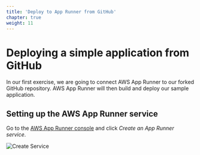```yaml
---
title: 'Deploy to App Runner from GitHub'
chapter: true
weight: 11
---
```


# Deploying a simple application from GitHub

In our first exercise, we are going to connect AWS App Runner to our forked GitHub repository. AWS
App Runner will then build and deploy our sample application.

## Setting up the AWS App Runner service

Go to the [AWS App Runner console](https://console.aws.amazon.com/apprunner/home) and click
_Create an App Runner service_.

![Create Service](/images/service-create-service.png)
